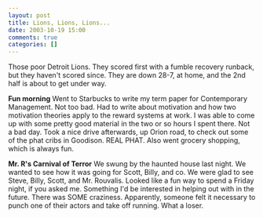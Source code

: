 ```yaml
---
layout: post
title: Lions, Lions, Lions...
date: 2003-10-19 15:00
comments: true
categories: []
---
```

Those poor Detroit Lions. They scored first with a fumble recovery runback, but they haven't scored since. They are down 28-7, at home, and the 2nd half is about to get under way.

<b>Fun morning</b>
Went to Starbucks to write my term paper for Contemporary Management. Not too bad. Had to write about motivation and how two motivation theories apply to the reward systems at work. I was able to come up with some pretty good material in the two or so hours I spent there. Not a bad day. Took a nice drive afterwards, up Orion road, to check out some of the phat cribs in Goodison. REAL PHAT. Also went grocery shopping, which is always fun.

<b>Mr. R's Carnival of Terror</b>
We swung by the haunted house last night. We wanted to see how it was going for Scott, Billy, and co. We were glad to see Steve, Billy, Scott, and Mr. Rouvalis. Looked like a fun way to spend a Friday night, if you asked me. Something I'd be interested in helping out with in the future. There was SOME craziness. Apparently, someone felt it necessary to punch one of their actors and take off running. What a loser.
